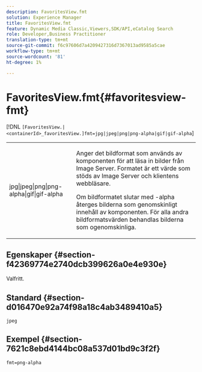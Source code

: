 ```yaml
---
description: FavoritesView.fmt
solution: Experience Manager
title: FavoritesView.fmt
feature: Dynamic Media Classic,Viewers,SDK/API,eCatalog Search
role: Developer,Business Practitioner
translation-type: tm+mt
source-git-commit: f6c97606d7a4209427316d7367013ad9585a5cae
workflow-type: tm+mt
source-wordcount: '81'
ht-degree: 1%

---
```



# FavoritesView.fmt{#favoritesview-fmt}

[!DNL `[FavoritesView.|<containerId>_favoritesView.]fmt=jpg|jpeg|png|png-alpha|gif|gif-alpha`]

<table id="table_2B109D2F91E64B5382B31921C3780FA5"> 
 <tbody> 
  <tr> 
   <td colname="col1"> <p><span class="codeph"> jpg|jpeg|png|png-alpha|gif|gif-alpha</span> </p> </td> 
   <td colname="col2"> <p> Anger det bildformat som används av komponenten för att läsa in bilder från Image Server. Formatet är ett värde som stöds av Image Server och klientens webbläsare. </p> <p>Om bildformatet slutar med <span class="codeph"> -alpha</span> återges bilderna som genomskinligt innehåll av komponenten. För alla andra bildformatsvärden behandlas bilderna som ogenomskinliga. </p> </td> 
  </tr> 
 </tbody> 
</table>

## Egenskaper {#section-f42369774e2740dcb399626a0e4e930e}

Valfritt.

## Standard {#section-d016470e92a74f98a18c4ab3489410a5}

`jpeg`

## Exempel {#section-7621c8ebd4144bc08a537d01bd9c3f2f}

`fmt=png-alpha`

